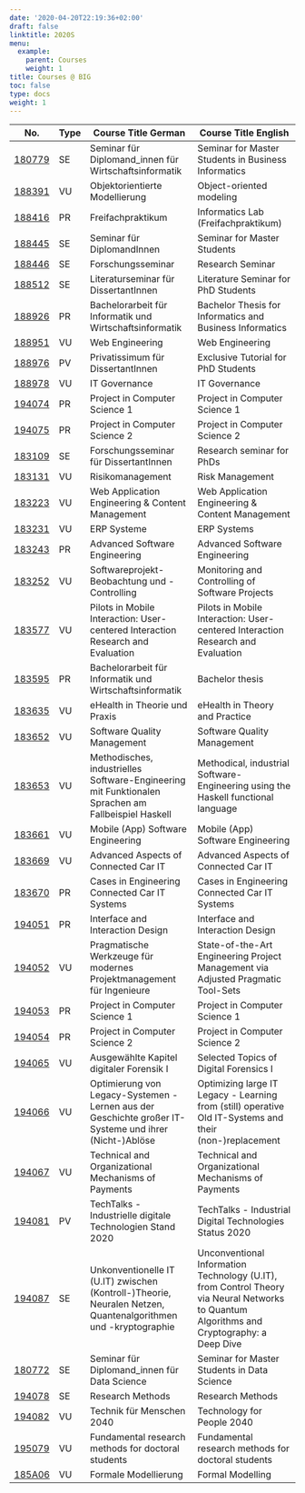 ```yaml
---
date: '2020-04-20T22:19:36+02:00'
draft: false
linktitle: 2020S
menu:
  example:
    parent: Courses
    weight: 1
title: Courses @ BIG
toc: false
type: docs
weight: 1
---
```


| No. | Type | Course Title German | Course Title English |
|-----|------|---------------------|----------------------|
| [180779](https://tiss.tuwien.ac.at/course/courseDetails.xhtml?courseNr=180779&semester=2020S) | SE | Seminar für Diplomand_innen für Wirtschaftsinformatik | Seminar for Master Students in Business Informatics |
| [188391](https://tiss.tuwien.ac.at/course/courseDetails.xhtml?courseNr=188391&semester=2020S) | VU | Objektorientierte Modellierung | Object-oriented modeling |
| [188416](https://tiss.tuwien.ac.at/course/courseDetails.xhtml?courseNr=188416&semester=2020S) | PR | Freifachpraktikum | Informatics Lab (Freifachpraktikum) |
| [188445](https://tiss.tuwien.ac.at/course/courseDetails.xhtml?courseNr=188445&semester=2020S) | SE | Seminar für DiplomandInnen | Seminar for Master Students |
| [188446](https://tiss.tuwien.ac.at/course/courseDetails.xhtml?courseNr=188446&semester=2020S) | SE | Forschungsseminar | Research Seminar |
| [188512](https://tiss.tuwien.ac.at/course/courseDetails.xhtml?courseNr=188512&semester=2020S) | SE | Literaturseminar für DissertantInnen | Literature Seminar for PhD Students |
| [188926](https://tiss.tuwien.ac.at/course/courseDetails.xhtml?courseNr=188926&semester=2020S) | PR | Bachelorarbeit für Informatik und Wirtschaftsinformatik | Bachelor Thesis for Informatics and Business Informatics |
| [188951](https://web-engineering.big.tuwien.ac.at) | VU | Web Engineering | Web Engineering |
| [188976](https://tiss.tuwien.ac.at/course/courseDetails.xhtml?courseNr=188976&semester=2020S) | PV | Privatissimum für DissertantInnen | Exclusive Tutorial for PhD Students |
| [188978](https://tiss.tuwien.ac.at/course/courseDetails.xhtml?courseNr=188978&semester=2020S) | VU | IT Governance | IT Governance |
| [194074](https://tiss.tuwien.ac.at/course/courseDetails.xhtml?courseNr=194074&semester=2020S) | PR | Project in Computer Science 1 | Project in Computer Science 1 |
| [194075](https://tiss.tuwien.ac.at/course/courseDetails.xhtml?courseNr=194075&semester=2020S) | PR | Project in Computer Science 2 | Project in Computer Science 2 |
| [183109](https://tiss.tuwien.ac.at/course/courseDetails.xhtml?courseNr=183109&semester=2020S) | SE | Forschungsseminar für DissertantInnen | Research seminar for PhDs |
| [183131](https://tiss.tuwien.ac.at/course/courseDetails.xhtml?courseNr=183131&semester=2020S) | VU | Risikomanagement | Risk Management |
| [183223](https://tiss.tuwien.ac.at/course/courseDetails.xhtml?courseNr=183223&semester=2020S) | VU | Web Application Engineering & Content Management | Web Application Engineering & Content Management |
| [183231](http://www.inso.tuwien.ac.at/lectures/enterprise_resource_planning/erp_systeme_vu/) | VU | ERP Systeme | ERP Systems |
| [183243](https://tuwel.tuwien.ac.at/course/view.php?id=222) | PR | Advanced Software Engineering | Advanced Software Engineering |
| [183252](http://www.inso.tuwien.ac.at/lectures/probeocon/) | VU | Softwareprojekt-Beobachtung und -Controlling | Monitoring and Controlling of Software Projects |
| [183577](https://tiss.tuwien.ac.at/course/courseDetails.xhtml?courseNr=183577&semester=2020S) | VU | Pilots in Mobile Interaction: User-centered Interaction Research and Evaluation | Pilots in Mobile Interaction: User-centered Interaction Research and Evaluation |
| [183595](https://tiss.tuwien.ac.at/course/courseDetails.xhtml?courseNr=183595&semester=2020S) | PR | Bachelorarbeit für Informatik und Wirtschaftsinformatik | Bachelor thesis |
| [183635](https://tiss.tuwien.ac.at/course/courseDetails.xhtml?courseNr=183635&semester=2020S) | VU | eHealth in Theorie und Praxis | eHealth in Theory and Practice |
| [183652](https://tiss.tuwien.ac.at/course/courseDetails.xhtml?courseNr=183652&semester=2020S) | VU | Software Quality Management | Software Quality Management |
| [183653](https://tiss.tuwien.ac.at/course/courseDetails.xhtml?courseNr=183653&semester=2020S) | VU | Methodisches, industrielles Software-Engineering mit Funktionalen Sprachen am Fallbeispiel Haskell | Methodical, industrial Software-Engineering using the Haskell functional language |
| [183661](https://tuwel.tuwien.ac.at/course/view.php?idnumber=183661-2016W) | VU | Mobile (App) Software Engineering | Mobile (App) Software Engineering |
| [183669](https://tiss.tuwien.ac.at/course/courseDetails.xhtml?courseNr=183669&semester=2020S) | VU | Advanced Aspects of Connected Car IT | Advanced Aspects of Connected Car IT |
| [183670](https://tiss.tuwien.ac.at/course/courseDetails.xhtml?courseNr=183670&semester=2020S) | PR | Cases in Engineering Connected Car IT Systems | Cases in Engineering Connected Car IT Systems |
| [194051](https://tiss.tuwien.ac.at/course/courseDetails.xhtml?courseNr=194051&semester=2020S) | PR | Interface and Interaction Design | Interface and Interaction Design |
| [194052](https://tiss.tuwien.ac.at/course/courseDetails.xhtml?courseNr=194052&semester=2020S) | VU | Pragmatische Werkzeuge für modernes Projektmanagement für Ingenieure | State-of-the-Art Engineering Project Management via Adjusted Pragmatic Tool-Sets |
| [194053](https://tiss.tuwien.ac.at/course/courseDetails.xhtml?courseNr=194053&semester=2020S) | PR | Project in Computer Science 1 | Project in Computer Science 1 |
| [194054](https://tiss.tuwien.ac.at/course/courseDetails.xhtml?courseNr=194054&semester=2020S) | PR | Project in Computer Science 2 | Project in Computer Science 2 |
| [194065](https://security.inso.tuwien.ac.at/selected-topics-digital-forensics-i-ss2020/) | VU | Ausgewählte Kapitel digitaler Forensik I | Selected Topics of Digital Forensics I |
| [194066](https://tiss.tuwien.ac.at/course/courseDetails.xhtml?courseNr=194066&semester=2020S) | VU | Optimierung von Legacy-Systemen - Lernen aus der Geschichte großer IT-Systeme und ihrer (Nicht-)Ablöse | Optimizing large IT Legacy - Learning from (still) operative Old IT-Systems and their (non-)replacement |
| [194067](https://tiss.tuwien.ac.at/course/courseDetails.xhtml?courseNr=194067&semester=2020S) | VU | Technical and Organizational Mechanisms of Payments | Technical and Organizational Mechanisms of Payments |
| [194081](https://tiss.tuwien.ac.at/course/courseDetails.xhtml?courseNr=194081&semester=2020S) | PV | TechTalks - Industrielle digitale Technologien Stand 2020 | TechTalks - Industrial Digital Technologies Status 2020 |
| [194087](https://tiss.tuwien.ac.at/course/courseDetails.xhtml?courseNr=194087&semester=2020S) | SE | Unkonventionelle IT (U.IT) zwischen (Kontroll-)Theorie, Neuralen Netzen, Quantenalgorithmen und -kryptographie | Unconventional Information Technology (U.IT), from Control Theory via Neural Networks to Quantum Algorithms and Cryptography: a Deep Dive |
| [180772](https://tiss.tuwien.ac.at/course/courseDetails.xhtml?courseNr=180772&semester=2020S) | SE | Seminar für Diplomand_innen für Data Science | Seminar for Master Students in Data Science |
| [194078](https://tiss.tuwien.ac.at/course/courseDetails.xhtml?courseNr=194078&semester=2020S) | SE | Research Methods | Research Methods |
| [194082](https://tiss.tuwien.ac.at/course/courseDetails.xhtml?courseNr=194082&semester=2020S) | VU | Technik für Menschen 2040 | Technology for People 2040 |
| [195079](https://tiss.tuwien.ac.at/course/courseDetails.xhtml?courseNr=195079&semester=2020S) | VU | Fundamental research methods for doctoral students | Fundamental research methods for doctoral students |
| [185A06](https://tiss.tuwien.ac.at/course/courseDetails.xhtml?courseNr=185A06&semester=2020S) | VU | Formale Modellierung | Formal Modelling |
